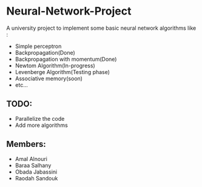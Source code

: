 # Neural-Network-Project
A university project to implement some basic neural network algorithms like : 
* Simple perceptron
* Backpropagation(Done)
* Backpropagation with momentum(Done)
* Newtom Algorithm(In-progress)
* Levenberge Algorithm(Testing phase)
* Associative memory(soon)
* etc...

## TODO:
* Parallelize the code
* Add more algorithms

## Members:

* Amal Alnouri
* Baraa Salhany
* Obada Jabassini
* Raodah Sandouk

